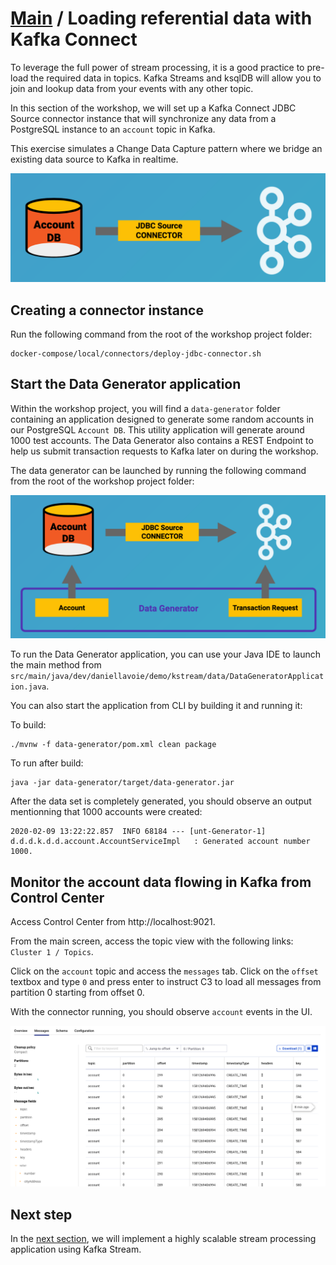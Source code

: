 # [Main](../../README.md) / Loading referential data with Kafka Connect

To leverage the full power of stream processing, it is a good practice to pre-load the required data in topics. Kafka Streams and ksqlDB will allow you to join and lookup data from your events with any other topic. 

In this section of the workshop, we will set up a Kafka Connect JDBC Source connector instance that will synchronize any data from a PostgreSQL instance to an `account` topic in Kafka. 

This exercise simulates a Change Data Capture pattern where we bridge an existing data source to Kafka in realtime.

![JDBC Source Connector](jdbc-source-connector.png)

## Creating a connector instance

Run the following command from the root of the workshop project folder:

```
docker-compose/local/connectors/deploy-jdbc-connector.sh
```

## Start the Data Generator application

Within the workshop project, you will find a `data-generator` folder containing an application designed to generate some random accounts in our PostgreSQL `Account DB`. This utility application will generate around 1000 test accounts. The Data Generator also contains a REST Endpoint to help us submit transaction requests to Kafka later on during the workshop.

The data generator can be launched by running the following command from the root of the workshop project folder:

![Data Generator](data-generator.png)

To run the Data Generator application, you can use your Java IDE to launch the main method from `src/main/java/dev/daniellavoie/demo/kstream/data/DataGeneratorApplication.java`.

You can also start the application from CLI by building it and running it:

To build: 

```
./mvnw -f data-generator/pom.xml clean package
```

To run after build:

```
java -jar data-generator/target/data-generator.jar
```

After the data set is completely generated, you should observe an output mentionning that 1000 accounts were created:

```
2020-02-09 13:22:22.857  INFO 68184 --- [unt-Generator-1] d.d.d.k.d.d.account.AccountServiceImpl   : Generated account number 1000.
```

## Monitor the account data flowing in Kafka from Control Center

Access Control Center from http://localhost:9021.

From the main screen, access the topic view with the following links: `Cluster 1 / Topics`.

Click on the `account` topic and access the `messages` tab. Click on the `offset` textbox and type `0` and press enter to instruct C3 to load all messages from partition 0 starting from offset 0.

With the connector running, you should observe `account` events in the UI.

![c3-messages](c3-messages.png)

## Next step

In the [next section](../streams/streams.md), we will implement a highly scalable stream processing application using Kafka Stream.